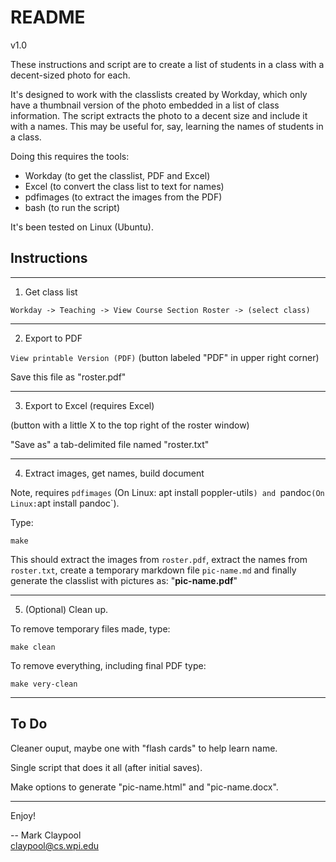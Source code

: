 # README

v1.0

These instructions and script are to create a list of students in a
class with a decent-sized photo for each.

It's designed to work with the classlists created by Workday, which
only have a thumbnail version of the photo embedded in a list of class
information.  The script extracts the photo to a decent size and
include it with a names.  This may be useful for, say, learning the
names of students in a class.

Doing this requires the tools:

- Workday (to get the classlist, PDF and Excel)
- Excel (to convert the class list to text for names)
- pdfimages (to extract the images from the PDF)
- bash (to run the script)

It's been tested on Linux (Ubuntu).


## Instructions

----------------------
1. Get class list

`Workday -> Teaching -> View Course Section Roster -> (select class)`

----------------------
2. Export to PDF

`View printable Version (PDF)` (button labeled "PDF" in upper right corner)

Save this file as "roster.pdf"

----------------------
3. Export to Excel (requires Excel)

(button with a little X to the top right of the roster window)

"Save as" a tab-delimited file named "roster.txt"

----------------------
4. Extract images, get names, build document

Note, requires `pdfimages` (On Linux: apt install poppler-utils`) and
`pandoc` (On Linux: `apt install pandoc`).

Type:

`make`

This should extract the images from `roster.pdf`, extract the names from `roster.txt`, create a temporary markdown file `pic-name.md` and finally generate the classlist with pictures as: "**pic-name.pdf**"

----------------------
5. (Optional) Clean up.

To remove temporary files made, type:

`make clean`

To remove everything, including final PDF type:

`make very-clean`


----------------------
## To Do

Cleaner ouput, maybe one with "flash cards" to help learn name.

Single script that does it all (after initial saves).

Make options to generate "pic-name.html" and "pic-name.docx".

----------------------

Enjoy!

-- Mark Claypool  
claypool@cs.wpi.edu

